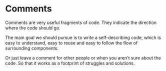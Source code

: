 # Comments

Comments are very useful fragments of code. They indicate the direction where the code should go.

The main goal we should pursue is to write a self-describing code, which is easy to understand, easy to reuse and easy to follow the flow of surrounding components.

Or just leave a comment for other people or when you aren't sure about the code. So that it works as a footprint of struggles and solutions.